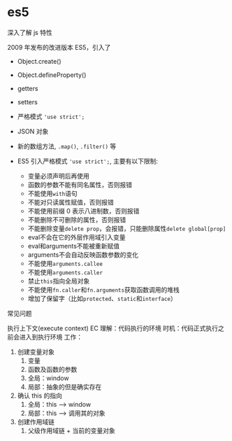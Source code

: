 # es5

深入了解 js 特性

2009 年发布的改进版本 ES5，引入了

- Object.create()
- Object.defineProperty()
- getters
- setters
- 严格模式 `'use strict';`
- JSON 对象
- 新的数组方法, `.map()`, `.filter()` 等

- ES5 引入严格模式 `'use strict';`, 主要有以下限制:
  - 变量必须声明后再使用
  - 函数的参数不能有同名属性，否则报错
  - 不能使用`with`语句
  - 不能对只读属性赋值，否则报错
  - 不能使用前缀 0 表示八进制数，否则报错
  - 不能删除不可删除的属性，否则报错
  - 不能删除变量`delete prop`，会报错，只能删除属性`delete global[prop]`
  - eval不会在它的外层作用域引入变量
  - eval和arguments不能被重新赋值
  - arguments不会自动反映函数参数的变化
  - 不能使用`arguments.callee`
  - 不能使用`arguments.caller`
  - 禁止`this`指向全局对象
  - 不能使用`fn.caller`和`fn.arguments`获取函数调用的堆栈
  - 增加了保留字（比如`protected`、`static`和`interface`）

常见问题

执行上下文(execute context) EC
  理解：代码执行的环境
  时机：代码正式执行之前会进入到执行环境
  工作：

  1. 创建变量对象
     1. 变量
     2. 函数及函数的参数
     3. 全局：window
     4. 局部：抽象的但是确实存在
  2. 确认 this 的指向
     1. 全局：this --> window
     2. 局部：this --> 调用其的对象
  3. 创建作用域链
     1. 父级作用域链 + 当前的变量对象


